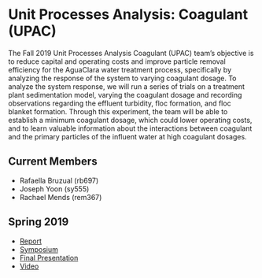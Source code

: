 # Unit Processes Analysis: Coagulant (UPAC)
The Fall 2019 Unit Processes Analysis Coagulant (UPAC) team’s objective is to reduce capital and operating costs and improve particle removal efficiency for the AguaClara water treatment process, specifically by analyzing the response of the system to varying coagulant dosage. To analyze the system response, we will run a series of trials on a treatment plant sedimentation model, varying the coagulant dosage and recording observations regarding the effluent turbidity, floc formation, and floc blanket formation. Through this experiment, the team will be able to establish a minimum coagulant dosage, which could lower operating costs, and to learn valuable information about the interactions between coagulant and the primary particles of the influent water at high coagulant dosages.

## Current Members 
* Rafaella Bruzual (rb697)
* Joseph Yoon (sy555)
* Rachael Mends (rem367)

## Spring 2019
* [Report](https://github.com/AguaClara/coagulent_dose_response/blob/master/Final_Report_Draft_UPA_Coagulant%20(3).ipynb)
* [Symposium](https://docs.google.com/presentation/d/1dVlVuRTzcdeqtzu9DQawzd2ZevpWPfZ2GvQv3ysUJts/edit?usp=sharing)
* [Final Presentation](https://docs.google.com/presentation/d/17R9R3yaxf0KFc-gN-TxP1hMPx_3xMuoKo7blyDR1--c/edit?usp=sharing)
* [Video](https://www.youtube.com/watch?v=pupIdx8HcZU&list=PLhsGtpY8ipdbPRIXbSapShc0mjhFR_Nzr&index=8&t=310s)
